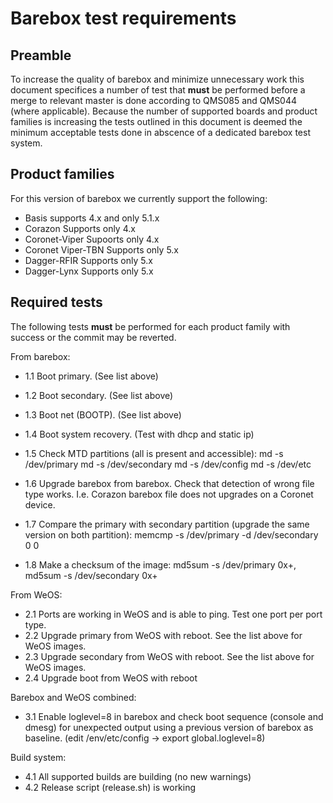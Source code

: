 # Barebox test requirements

## Preamble

To increase the quality of barebox and minimize unnecessary work this document
specifices a number of test that **must** be performed before a merge to relevant
master is done according to QMS085 and QMS044 (where applicable).
Because the number of supported boards and product families is increasing
the tests outlined in this document is deemed the minimum acceptable tests done in
abscence of a dedicated barebox test system.

## Product families

For this version of barebox we currently support the following:

* Basis             supports 4.x and only 5.1.x
* Corazon           Supports only 4.x
* Coronet-Viper     Supoorts only 4.x
* Coronet Viper-TBN Supports only 5.x
* Dagger-RFIR       Supports only 5.x
* Dagger-Lynx       Supports only 5.x

## Required tests

The following tests **must** be performed for each product family with success or
the commit may be reverted.  

From barebox:

* 1.1 Boot primary. (See list above)

* 1.2 Boot secondary. (See list above)

* 1.3 Boot net (BOOTP). (See list above)

* 1.4 Boot system recovery. (Test with dhcp and static ip)

* 1.5 Check MTD partitions (all is present and accessible):
            md -s /dev/primary
            md -s /dev/secondary
            md -s /dev/config
            md -s /dev/etc

* 1.6 Upgrade barebox from barebox. Check that detection of wrong file type works.
      I.e. Corazon barebox file does not upgrades on a Coronet device.

* 1.7 Compare the primary with secondary partition (upgrade the same version on both partition):
      memcmp -s /dev/primary -d /dev/secondary 0 0 <size> <size>

* 1.8 Make a checksum of the image:
      md5sum -s /dev/primary 0x+<size>, md5sum -s /dev/secondary 0x+<size>


From WeOS:

* 2.1 Ports are working in WeOS and is able to ping. Test one port per port type.
* 2.2 Upgrade primary from WeOS with reboot. See the list above for WeOS images.
* 2.3 Upgrade secondary from WeOS with reboot. See the list above for WeOS images.
* 2.4 Upgrade boot from WeOS with reboot

Barebox and WeOS combined:

* 3.1 Enable loglevel=8 in barebox and check boot sequence (console and dmesg) for
unexpected output using a previous version of barebox as baseline.
(edit /env/etc/config -> export global.loglevel=8)

Build system:

* 4.1 All supported builds are building (no new warnings)
* 4.2 Release script (release.sh) is working

